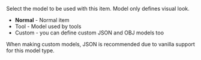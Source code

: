 Select the model to be used with this item. Model only defines visual look.

* **Normal** - Normal item
* Tool - Model used by tools
* Custom - you can define custom JSON and OBJ models too

When making custom models, JSON is recommended due to vanilla support for this model type.